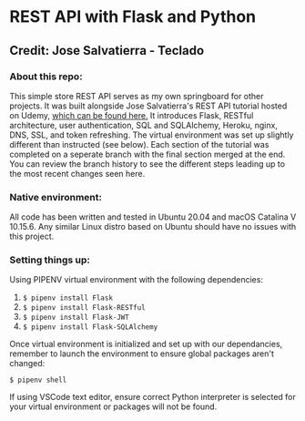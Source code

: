 # REST API with Flask and Python
## Credit: Jose Salvatierra - Teclado

### About this repo:
This simple store REST API serves as my own springboard for other projects.  It was built alongside Jose Salvatierra's REST API tutorial hosted on Udemy, [which can be found here.](https://www.udemy.com/course/rest-api-flask-and-python) It introduces Flask, RESTful architecture, user authentication, SQL and SQLAlchemy, Heroku, nginx, DNS, SSL, and token refreshing.  The virtual environment was set up slightly different than instructed (see below).  Each section of the tutorial was completed on a seperate branch with the final section merged at the end.  You can review the branch history to see the different steps leading up to the most recent changes seen here.

### Native environment:
All code has been written and tested in Ubuntu 20.04 and macOS Catalina V 10.15.6.  Any similar Linux distro based on Ubuntu should have no issues with this project.

### Setting things up:

Using PIPENV virtual environment with the following dependencies:
1. `$ pipenv install Flask`
2. `$ pipenv install Flask-RESTful`
3. `$ pipenv install Flask-JWT`
4. `$ pipenv install Flask-SQLAlchemy`

Once virtual environment is initialized and set up with our dependancies, remember to launch the environment to ensure global packages aren't changed:

`$ pipenv shell`

If using VSCode text editor, ensure correct Python interpreter is selected for your virtual environment or packages will not be found.